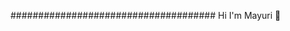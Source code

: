 ##################################### Hi I'm Mayuri 👋

<!--
**mayuriyerande123/mayuriyerande123** is a ✨ _special_ ✨ repository because its `README.md` (this file) appears on your GitHub profile.

Here are some ideas to get you started:

- 🔭 I’m currently working on ...
- 🌱 I’m currently learning ...
- 👯 I’m looking to collaborate on ...
- 🤔 I’m looking for help with ...
- 💬 Ask me about ...
📫 How to reach me: mayuriyerande@gmail.com – automatic! [GitHub](mayuriyerande@gmail.com) 
- 😄 Pronouns: ...
- ⚡ Fun fact: ...
-->
